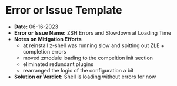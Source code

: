 # Error or Issue Template

- **Date:** 06-16-2023
- **Error or Issue Name:** ZSH Errors and Slowdown at Loading Time
- **Notes on Mitigation Efforts**
  - at reinstall z-shell was running slow and spitting out ZLE + completion errors
  - moved zmodule loading to the compeltion init section
  - eliminated redundant plugins
  - rearranged the logic of the configuration a bit
- **Solution or Verdict:** Shell is loading without errors for now
